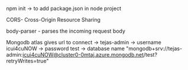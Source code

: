 npm init -> to add package.json in node project

CORS- Cross-Origin Resource Sharing

body-parser - parses the incoming request body

Mongodb atlas gives url to connect ->
tejas-admin -> username
icui4cuNOW -> password
test -> database name
"mongodb+srv://tejas-admin:icui4cuNOW@cluster0-0mtaj.azure.mongodb.net/test?retryWrites=true"